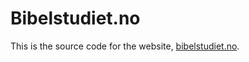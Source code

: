 # Bibelstudiet.no

This is the source code for the website, [bibelstudiet.no](https://bibelstudiet.no).
